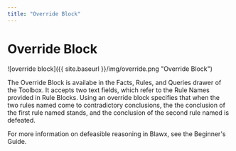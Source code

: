 ```yaml
---
title: "Override Block"
---
```

# Override Block
![override block]({{ site.baseurl }}/img/override.png "Override Block")

The Override Block is availabe in the Facts, Rules, and Queries drawer of the Toolbox. It accepts two text fields, which refer to the Rule Names provided in Rule Blocks. Using an override block specifies that when the two rules named come to contradictory conclusions, the the conclusion of the first rule named stands, and the conclusion of the second rule named is defeated.

For more information on defeasible reasoning in Blawx, see the Beginner's Guide.